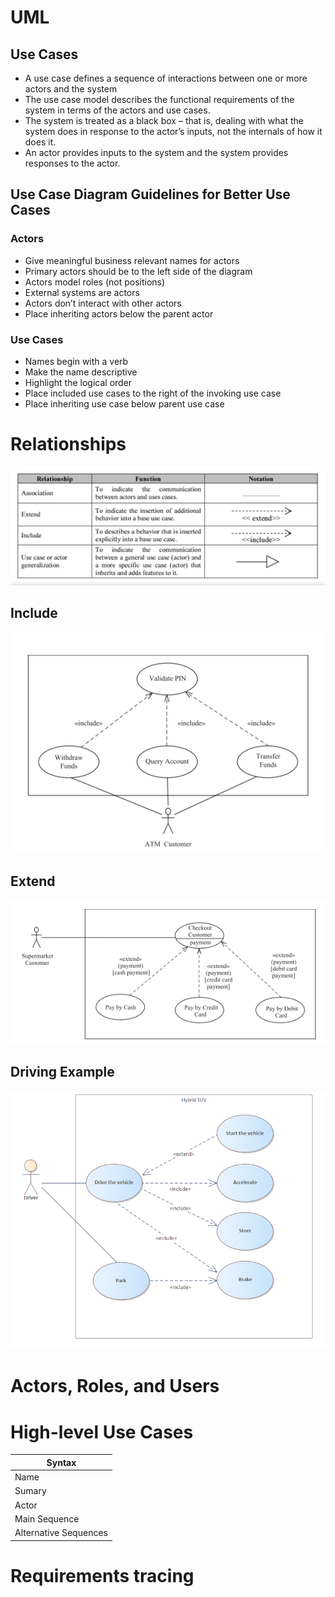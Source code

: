 # UML


## Use Cases
- A use case defines a sequence of interactions between one or more actors and the system
- The use case model describes the functional requirements of the system in terms of the actors and use cases.
- The system is treated as a black box – that is, dealing with what the system does in response to the actor’s inputs, not the internals of how it does it.
- An actor provides inputs to the system and the system provides responses to the actor.

## Use Case Diagram Guidelines for Better Use Cases

### Actors

- Give meaningful business relevant names for actors
- Primary actors should be to the left side of the diagram
- Actors model roles (not positions)
- External systems are actors
- Actors don’t interact with other actors
- Place inheriting actors below the parent actor

### Use Cases
- Names begin with a verb
- Make the name descriptive
- Highlight the logical order
- Place included use cases to the right of the invoking use case 
- Place inheriting use case below parent use case

# Relationships
![](./img/2022-02-21-12-34-30.png)

## Include

![](./img/2022-02-21-13-57-53.png)

## Extend
![](./img/2022-02-21-14-00-57.png)

## Driving Example
![](./img/2022-02-21-14-14-51.png)

# Actors, Roles, and Users
# High-level Use Cases
| Syntax                |
| --------------------- | 
| Name                  |             
| Sumary                |             
| Actor                 |             
| Main Sequence         |             
| Alternative Sequences |             

# Requirements tracing




